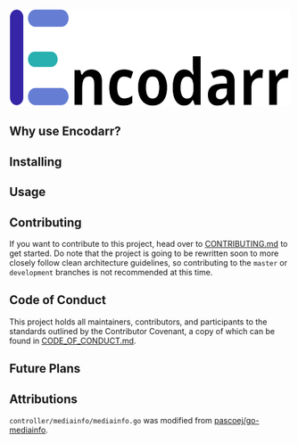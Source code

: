 <p align="center">
  <img src="images/Encodarr-Text-Logo.svg" height="175"/>
</p>

<!-- TODO: Tag things (Docker pulls, GHCR pulls, master CI status) -->
<!-- TODO: Description -->

## Why use Encodarr?
<!-- TODO: Why use Encodarr? -->

## Installing
<!-- TODO: Installing (docker/docker-compose, raw binaries) -->

## Usage
<!-- TODO: Usage (Env Vars/Command-Line) -->

## Contributing

If you want to contribute to this project, head over to [CONTRIBUTING.md](CONTRIBUTING.md) to get started.
Do note that the project is going to be rewritten soon to more closely follow clean architecture guidelines, so contributing to the `master` or `development` branches is not recommended at this time.

## Code of Conduct

This project holds all maintainers, contributors, and participants to the standards outlined by the Contributor Covenant, a copy of which can be found in [CODE_OF_CONDUCT.md](CODE_OF_CONDUCT.md).

## Future Plans
<!-- TODO: Future Plans (plugins, scheduled working times, etc. + voting system?) -->

## Attributions

`controller/mediainfo/mediainfo.go` was modified from [pascoej/go-mediainfo](https://github.com/pascoej/go-mediainfo/blob/509f5adb9998a8fe497be4eed69c73d75161709e/mediainfo.go).
